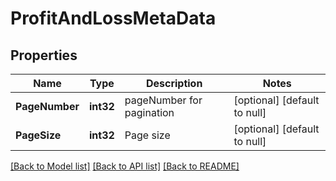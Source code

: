 # ProfitAndLossMetaData

## Properties
Name | Type | Description | Notes
------------ | ------------- | ------------- | -------------
**PageNumber** | **int32** | pageNumber for pagination | [optional] [default to null]
**PageSize** | **int32** | Page size | [optional] [default to null]

[[Back to Model list]](../README.md#documentation-for-models) [[Back to API list]](../README.md#documentation-for-api-endpoints) [[Back to README]](../README.md)

